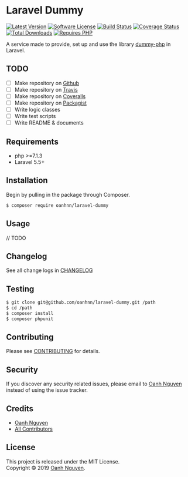 # Laravel Dummy

[![Latest Version](https://img.shields.io/packagist/v/oanhnn/laravel-dummy.svg)](https://packagist.org/packages/oanhnn/laravel-dummy)
[![Software License](https://img.shields.io/github/license/oanhnn/laravel-dummy.svg)](LICENSE.md)
[![Build Status](https://img.shields.io/travis/oanhnn/laravel-dummy/master.svg)](https://travis-ci.org/oanhnn/laravel-dummy)
[![Coverage Status](https://img.shields.io/coveralls/github/oanhnn/laravel-dummy/master.svg)](https://coveralls.io/github/oanhnn/laravel-dummy?branch=master)
[![Total Downloads](https://img.shields.io/packagist/dt/oanhnn/laravel-dummy.svg)](https://packagist.org/packages/oanhnn/laravel-dummy)
[![Requires PHP](https://img.shields.io/travis/php-v/oanhnn/laravel-dummy.svg)](https://travis-ci.org/oanhnn/laravel-dummy)

A service made to provide, set up and use the library [dummy-php](https://github.com/influxdata/dummy-php/) in Laravel.

## TODO

- [ ] Make repository on [Github](https://github.com)
- [ ] Make repository on [Travis](https://travis.org)
- [ ] Make repository on [Coveralls](https://coveralls.io)
- [ ] Make repository on [Packagist](https://packagist.org)
- [ ] Write logic classes
- [ ] Write test scripts
- [ ] Write README & documents

## Requirements

* php >=7.1.3
* Laravel 5.5+

## Installation

Begin by pulling in the package through Composer.

```bash
$ composer require oanhnn/laravel-dummy
```

## Usage

// TODO

## Changelog

See all change logs in [CHANGELOG](CHANGELOG.md)

## Testing

```bash
$ git clone git@github.com/oanhnn/laravel-dummy.git /path
$ cd /path
$ composer install
$ composer phpunit
```

## Contributing

Please see [CONTRIBUTING](CONTRIBUTING.md) for details.

## Security

If you discover any security related issues, please email to [Oanh Nguyen](mailto:oanhnn.bk@gmail.com) instead of 
using the issue tracker.

## Credits

- [Oanh Nguyen](https://github.com/oanhnn)
- [All Contributors](../../contributors)

## License

This project is released under the MIT License.   
Copyright © 2019 [Oanh Nguyen](https://oanhnn.github.io/).
